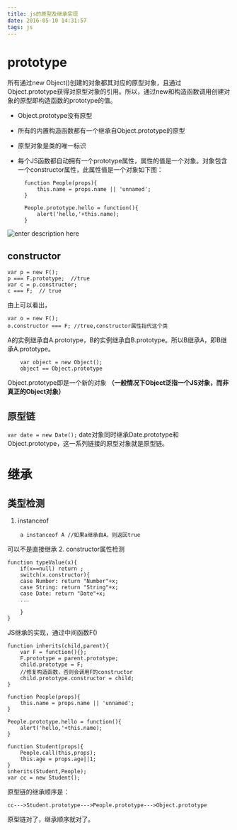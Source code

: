```yaml
---
title: js的原型及继承实现
date: 2016-05-10 14:31:57
tags: js
---
```

# prototype
所有通过new Object()创建的对象都其对应的原型对象，且通过Object.prototype获得对原型对象的引用。所以，通过new和构造函数调用创建对象的原型即构造函数的prototype的值。
- Object.prototype没有原型
- 所有的内置构造函数都有一个继承自Object.prototype的原型
- 原型对象是类的唯一标识
- 每个JS函数都自动拥有一个prototype属性，属性的值是一个对象。对象包含一个constructor属性，此属性值是一个对象如下图：


        function People(props){
            this.name = props.name || 'unnamed';
        }
        
        People.prototype.hello = function(){
            alert('hello,'+this.name);
        }
![enter description here][1]
## constructor

    var p = new F();
    p === F.prototype;  //true
    var c = p.constructor;
    c === F;  // true
由上可以看出，


    var o = new F();
    o.constructor === F; //true,constructor属性指代这个类
A的实例继承自A.prototype，B的实例继承自B.prototype。所以B继承A，即B继承A.prototype。


        var object = new Object();
        object == Object.prototype
Object.prototype即是一个新的对象
**（一般情况下Object泛指一个JS对象，而非真正的Object对象）**
## 原型链
`var date = new Date();` date对象同时继承Date.prototype和Object.prototype，这一系列链接的原型对象就是原型链。
# 继承
## 类型检测
1. instanceof
```
    a instanceof A //如果a继承自A，则返回true
```
可以不是直接继承
2.  constructor属性检测


    function typeValue(x){
    	if(x==null) return ;
    	switch(x.constructor){
    	case Number: return "Number"+x;
    	case String: return "String"+x;
    	case Date: return "Date"+x;
    	...
    	
    	}
    }
JS继承的实现，通过中间函数F()

    function inherits(child,parent){
        var F = function(){};
        F.prototype = parent.prototype;
        child.prototype = F;
        //修复构造函数，否则会调用F的constructor
        child.prototype.constructor = child;
    }

    function People(props){
        this.name = props.name || 'unnamed';
    }

    People.prototype.hello = function(){
        alert('hello,'+this.name);
    }

    function Student(props){
        People.call(this,props);
        this.age = props.age||1;
    }
    inherits(Student,People);
    var cc = new Student();
原型链的继承顺序是：

    cc--->Student.prototype--->People.prototype--->Object.prototype
原型链对了，继承顺序就对了。
    


  [1]: ./images/Image%201.png "Image 1.png"